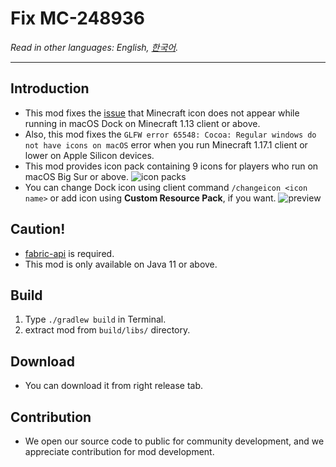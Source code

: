 # Fix MC-248936

*Read in other languages: English, [한국어](README.ko.md).*

--------

Introduction
--------
- This mod fixes the [issue](https://bugs.mojang.com/browse/MC-248936) that Minecraft icon does not appear while running in macOS Dock on Minecraft 1.13 client or above.
- Also, this mod fixes the `GLFW error 65548: Cocoa: Regular windows do not have icons on macOS` error when you run Minecraft 1.17.1 client or lower on Apple Silicon devices.
- This mod provides icon pack containing 9 icons for players who run on macOS Big Sur or above.
  ![icon packs](https://user-images.githubusercontent.com/45729082/159682087-7deeb3ec-5d9a-42b6-a0ce-c6fd502a4017.png)
- You can change Dock icon using client command `/changeicon <icon name>` or add icon using **Custom Resource Pack**, if you want.
  ![preview](https://user-images.githubusercontent.com/45729082/159741680-813d91b8-82e2-4d7a-bead-9cd1402e4710.gif)


Caution!
--------
- [fabric-api](https://www.curseforge.com/minecraft/mc-mods/fabric-api) is required.
- This mod is only available on Java 11 or above.


Build
--------
1. Type `./gradlew build` in Terminal.
2. extract mod from `build/libs/` directory.


Download
--------
- You can download it from right release tab.


Contribution
--------
- We open our source code to public for community development, and we appreciate contribution for mod development.
